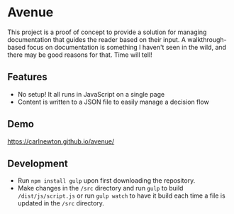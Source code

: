 # Avenue

This project is a proof of concept to provide a solution for managing documentation that guides the reader based on their input. A walkthrough-based focus on documentation is something I haven't seen in the wild, and there may be good reasons for that. Time will tell!

## Features

- No setup! It all runs in JavaScript on a single page
- Content is written to a JSON file to easily manage a decision flow

## Demo

https://carlnewton.github.io/avenue/

## Development

* Run `npm install gulp` upon first downloading the repository.
* Make changes in the `/src` directory and run `gulp` to build `/dist/js/script.js` or run `gulp watch` to have it build each time a file is updated in the `/src` directory.
